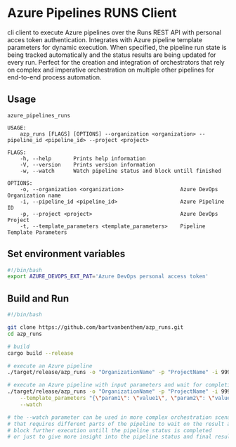 # Azure Pipelines RUNS Client
cli client to execute Azure pipelines over the Runs REST API with personal acces token authentication. Integrates with Azure pipeline template parameters for dynamic execution. When specified, the pipeline run state is being tracked automatically and the status results are being updated for every run. Perfect for the creation and integration of orchestrators that rely on complex and imperative orchestration on multiple other pipelines for end-to-end process automation.

## Usage
```text
azure_pipelines_runs 

USAGE:
    azp_runs [FLAGS] [OPTIONS] --organization <organization> --pipeline_id <pipeline_id> --project <project>

FLAGS:
    -h, --help       Prints help information
    -V, --version    Prints version information
    -w, --watch      Watch pipeline status and block untill finished

OPTIONS:
    -o, --organization <organization>                  Azure DevOps Organization name
    -i, --pipeline_id <pipeline_id>                    Azure Pipeline ID
    -p, --project <project>                            Azure DevOps Project
    -t, --template_parameters <template_parameters>    Pipeline Template Parameters
```

## Set environment variables
```bash
#!/bin/bash
export AZURE_DEVOPS_EXT_PAT='Azure DevOps personal access token'
```

## Build and Run
```bash
#!/bin/bash

git clone https://github.com/bartvanbenthem/azp_runs.git
cd azp_runs

# build
cargo build --release

# execute an Azure pipeline
./target/release/azp_runs -o "OrganizationName" -p "ProjectName" -i 999

# execute an Azure pipeline with input parameters and wait for completion
./target/release/azp_runs -o "OrganizationName" -p "ProjectName" -i 999 \
    --template_parameters "{\"param1\": \"value1\", \"param2\": \"value2\"}" \
    --watch

# the --watch parameter can be used in more complex orchestration scenarios,
# that requires different parts of the pipeline to wait on the result and
# block further execution untill the pipeline status is completed
# or just to give more insight into the pipeline status and final result.
```